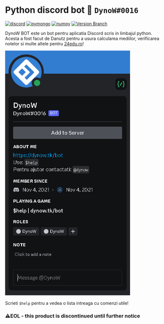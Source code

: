 # Python discord bot 🤖 `DynoW#0016`

[![discord](https://img.shields.io/badge/discord-v2.2.3-blue)](https://pypi.org/project/discord/)
[![pymongo](https://img.shields.io/badge/pymongo-v4.3.3-brightgreen)](https://pypi.org/project/pymongo/)
[![numpy](https://img.shields.io/badge/numpy-v1.24.3-orange)](https://pypi.org/project/numpy/)
[![Version Branch](https://img.shields.io/badge/branch-development-blueviolet)](https://github.com/DynoW/DynoW-bot)

DynoW BOT este un bot pentru aplicatia Discord scris in limbajul python.
Acesta a fost facut de Danutz pentru a usura calcularea mediilor, verificarea notelor si multe altele pentru [24edu.ro](https://www.24edu.ro/)!

![bot-profile](https://raw.githubusercontent.com/DynoW/images/main/DynoW_bot_profile.png)

Scrieti `$help` pentru a vedea o lista intreaga cu comenzi utile!

### ⚠️EOL - this product is discontinued until further notice
